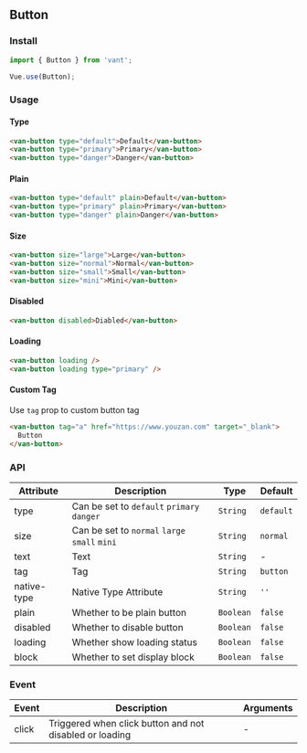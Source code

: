 ## Button

### Install
``` javascript
import { Button } from 'vant';

Vue.use(Button);
```

### Usage

#### Type

```html
<van-button type="default">Default</van-button>
<van-button type="primary">Primary</van-button>
<van-button type="danger">Danger</van-button>
```

#### Plain

```html
<van-button type="default" plain>Default</van-button>
<van-button type="primary" plain>Primary</van-button>
<van-button type="danger" plain>Danger</van-button>
```

#### Size

```html 
<van-button size="large">Large</van-button>
<van-button size="normal">Normal</van-button>
<van-button size="small">Small</van-button>
<van-button size="mini">Mini</van-button>
```

#### Disabled

```html
<van-button disabled>Diabled</van-button>
```

#### Loading

```html 
<van-button loading />
<van-button loading type="primary" />
```

#### Custom Tag
Use `tag` prop to custom button tag

```html 
<van-button tag="a" href="https://www.youzan.com" target="_blank">
  Button
</van-button>
```

### API

| Attribute | Description | Type | Default |
|-----------|-----------|-----------|-------------|
| type | Can be set to `default` `primary` `danger` | `String` | `default` |
| size | Can be set to `normal` `large` `small` `mini` | `String` | `normal` |
| text | Text | `String` | - |
| tag | Tag | `String` | `button` |
| native-type | Native Type Attribute | `String` | `''` |
| plain | Whether to be plain button | `Boolean` | `false` |
| disabled | Whether to disable button | `Boolean` | `false` |
| loading | Whether show loading status | `Boolean` | `false` |
| block | Whether to set display block | `Boolean` | `false` |

### Event

| Event | Description | Arguments |
|-----------|-----------|-----------|
| click | Triggered when click button and not disabled or loading | - |
